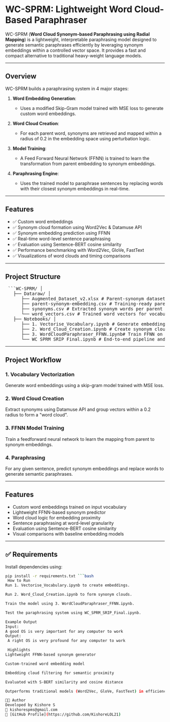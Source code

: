 #  WC-SPRM: Lightweight Word Cloud-Based Paraphraser

WC-SPRM (**Word Cloud Synonym-based Paraphrasing using Radial Mapping**) is a lightweight, interpretable paraphrasing model designed to generate semantic paraphrases efficiently by leveraging synonym embeddings within a controlled vector space. It provides a fast and compact alternative to traditional heavy-weight language models.

---

##  Overview

WC-SPRM builds a paraphrasing system in 4 major stages:

1. **Word Embedding Generation**: 
   - Uses a modified Skip-Gram model trained with MSE loss to generate custom word embeddings.

2. **Word Cloud Creation**: 
   - For each parent word, synonyms are retrieved and mapped within a radius of 0.2 in the embedding space using perturbation logic.

3. **Model Training**: 
   - A Feed Forward Neural Network (FFNN) is trained to learn the transformation from parent embedding to synonym embeddings.

4. **Paraphrasing Engine**: 
   - Uses the trained model to paraphrase sentences by replacing words with their closest synonym embeddings in real-time.

---

##  Features

- ✅ Custom word embeddings
- ✅ Synonym cloud formation using Word2Vec & Datamuse API
- ✅ Synonym embedding prediction using FFNN
- ✅ Real-time word-level sentence paraphrasing
- ✅ Evaluation using Sentence-BERT cosine similarity
- ✅ Performance benchmarking with Word2Vec, GloVe, FastText
- ✅ Visualizations of word clouds and timing comparisons

---

##  Project Structure

<pre lang="markdown"> ```WC-SPRM/ │
   ├── Dataraw/ │ 
      ├── Augmented_Dataset_v2.xlsx # Parent-synonym dataset with labels │
      ├── parent-synonym-embedding.csv # Training-ready parent-synonym embeddings │
      ├── synonyms.csv # Extracted synonym words per parent │ 
      └── word_vectors.csv # Trained word vectors for vocabulary │
   ├── Notebooks/ │
      ├── 1. Vectorise_Vocabulary.ipynb # Generate embeddings using modified Skip-gram │ 
      ├── 2. Word_Cloud_Creation.ipynb # Create synonym clouds using vector radius │ 
      ├── 3. WordCloudParaphraser_FFNN.ipynb# Train FFNN on word cloud data │ 
      └── WC_SPRM_SRIP_Final.ipynb # End-to-end pipeline and evaluation ``` </pre>


---

##  Project Workflow

### 1. Vocabulary Vectorization
Generate word embeddings using a skip-gram model trained with MSE loss.

### 2. Word Cloud Creation
Extract synonyms using Datamuse API and group vectors within a 0.2 radius to form a "word cloud".

### 3. FFNN Model Training
Train a feedforward neural network to learn the mapping from parent to synonym embeddings.

### 4. Paraphrasing
For any given sentence, predict synonym embeddings and replace words to generate semantic paraphrases.

---

##  Features

- Custom word embeddings trained on input vocabulary
- Lightweight FFNN-based synonym predictor
- Word cloud logic for embedding proximity
- Sentence paraphrasing at word-level granularity
- Evaluation using Sentence-BERT cosine similarity
- Visual comparisons with baseline embedding models

---

## ✅ Requirements

Install dependencies using:

```bash
pip install -r requirements.txt ```bash
 How to Run
Run 1. Vectorise_Vocabulary.ipynb to create embeddings.

Run 2. Word_Cloud_Creation.ipynb to form synonym clouds.

Train the model using 3. WordCloudParaphraser_FFNN.ipynb.

Test the paraphrasing system using WC_SPRM_SRIP_Final.ipynb.

Example Output
Input:
A good OS is very important for any computer to work
Output:
 A right OS is very profound for any computer to work

 Highlights
Lightweight FFNN-based synonym generator

Custom-trained word embedding model

Embedding cloud filtering for semantic proximity

Evaluated with S-BERT similarity and cosine distance

Outperforms traditional models (Word2Vec, GloVe, FastText) in efficiency

🧑‍💻 Author
Developed by Kishore S
📧 kishorespms@gmail.com
🔗 [GitHub Profile](https://github.com/KishoreLOL21)
```
